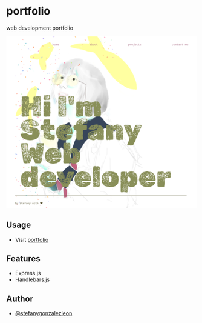 # portfolio
web development portfolio

![preview](img/preview.png)

## Usage

* Visit [portfolio](https://stefanygonzalezleon.github.io/portfolio/)

## Features

* Express.js
* Handlebars.js

## Author

- [@stefanygonzalezleon](https://www.github.com/stefanygonzalezleon)